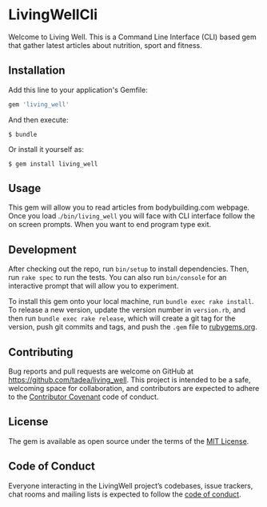 # LivingWellCli

Welcome to Living Well. This is a Command Line Interface (CLI) based gem that gather latest articles about nutrition, sport and fitness.

## Installation

Add this line to your application's Gemfile:

```ruby
gem 'living_well'
```

And then execute:

    $ bundle

Or install it yourself as:

    $ gem install living_well

## Usage

This gem will allow you to read articles from bodybuilding.com webpage. Once you load .`/bin/living_well` you will face with CLI interface follow the on screen prompts. When you want to end program type exit.

## Development

After checking out the repo, run `bin/setup` to install dependencies. Then, run `rake spec` to run the tests. You can also run `bin/console` for an interactive prompt that will allow you to experiment.

To install this gem onto your local machine, run `bundle exec rake install`. To release a new version, update the version number in `version.rb`, and then run `bundle exec rake release`, which will create a git tag for the version, push git commits and tags, and push the `.gem` file to [rubygems.org](https://rubygems.org).

## Contributing

Bug reports and pull requests are welcome on GitHub at https://github.com/tadea/living_well. This project is intended to be a safe, welcoming space for collaboration, and contributors are expected to adhere to the [Contributor Covenant](http://contributor-covenant.org) code of conduct.

## License

The gem is available as open source under the terms of the [MIT License](https://opensource.org/licenses/MIT).

## Code of Conduct

Everyone interacting in the LivingWell project’s codebases, issue trackers, chat rooms and mailing lists is expected to follow the [code of conduct](https://github.com/[USERNAME]/living_well/blob/master/CODE_OF_CONDUCT.md).
